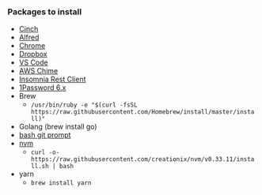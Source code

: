 ### Packages to install ###
* [Cinch](http://www.irradiatedsoftware.com/cinch/)
* [Alfred](https://www.alfredapp.com/)
* [Chrome](https://www.google.com/chrome/)
* [Dropbox](https://www.dropbox.com/downloading)
* [VS Code](https://code.visualstudio.com/download)
* [AWS Chime](https://aws.amazon.com/chime/trial/)
* [Insomnia Rest Client](https://insomnia.rest/download/)
* [1Password 6.x](https://1password.com/downloads/)
* Brew
  * `/usr/bin/ruby -e "$(curl -fsSL https://raw.githubusercontent.com/Homebrew/install/master/install)"`
* Golang (brew install go)
* [bash git prompt](https://github.com/magicmonty/bash-git-prompt)
* [nvm](https://github.com/creationix/nvm)
  * `curl -o- https://raw.githubusercontent.com/creationix/nvm/v0.33.11/install.sh | bash`
* yarn
  * `brew install yarn`